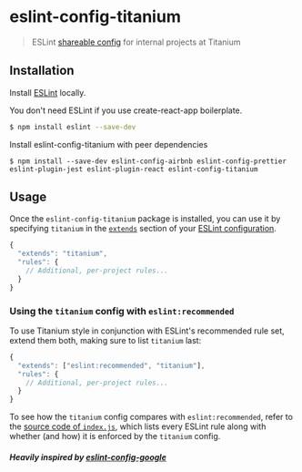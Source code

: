 # eslint-config-titanium

> ESLint [shareable config](http://eslint.org/docs/developer-guide/shareable-configs.html) for internal projects at Titanium


## Installation

Install [ESLint](https://www.github.com/eslint/eslint) locally. 
 
You don't need ESLint if you use create-react-app boilerplate. 

```sh
$ npm install eslint --save-dev
```
Install eslint-config-titanium with peer dependencies


```
$ npm install --save-dev eslint-config-airbnb eslint-config-prettier eslint-plugin-jest eslint-plugin-react eslint-config-titanium
```



## Usage

Once the `eslint-config-titanium` package is installed, you can use it by specifying `titanium` in the [`extends`](http://eslint.org/docs/user-guide/configuring#extending-configuration-files) section of your [ESLint configuration](http://eslint.org/docs/user-guide/configuring).

```js
{
  "extends": "titanium",
  "rules": {
    // Additional, per-project rules...
  }
}
```

### Using the `titanium` config with `eslint:recommended`

To use Titanium style in conjunction with ESLint's recommended rule set, extend them both, making sure to list `titanium` last:

```js
{
  "extends": ["eslint:recommended", "titanium"],
  "rules": {
    // Additional, per-project rules...
  }
}
```

To see how the `titanium` config compares with `eslint:recommended`, refer to the [source code of `index.js`](https://github.com/titanium-codes/eslint-config-titanium/blob/master/index.js), which lists every ESLint rule along with whether (and how) it is enforced by the `titanium` config.


##### Heavily inspired by [eslint-config-google](https://github.com/google/eslint-config-google)


